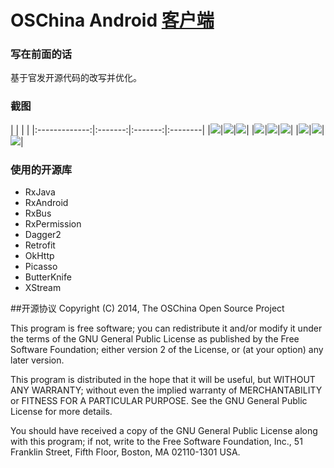# OSChina Android [客户端](http://www.oschina.net/app/)

### 写在前面的话
基于官发开源代码的改写并优化。

### 截图

|  |  |  |
|:-------------:|:-------:|:-------:|:--------|
|![](https://raw.githubusercontent.com/alimy/acrida/master/app/art/1.png)|![](https://raw.githubusercontent.com/alimy/acrida/master/app/art/2.png)|![](https://raw.githubusercontent.com/alimy/acrida/master/app/art/3.png)|
|![](https://raw.githubusercontent.com/alimy/acrida/master/app/art/4.png)|![](https://raw.githubusercontent.com/alimy/acrida/master/app/art/5.png)|![](https://raw.githubusercontent.com/alimy/acrida/master/app/art/6.png)|
|![](https://raw.githubusercontent.com/alimy/acrida/master/app/art/7.png)|![](https://raw.githubusercontent.com/alimy/acrida/master/app/art/8.png)|![](https://raw.githubusercontent.com/alimy/acrida/master/app/art/9.png)|

### 使用的开源库
* RxJava
* RxAndroid
* RxBus
* RxPermission
* Dagger2
* Retrofit
* OkHttp
* Picasso
* ButterKnife
* XStream

##开源协议
 Copyright (C) 2014, The OSChina Open Source Project

This program is free software; you can redistribute it and/or modify
it under the terms of the GNU General Public License as published by
the Free Software Foundation; either version 2 of the License, or
(at your option) any later version.

This program is distributed in the hope that it will be useful,
but WITHOUT ANY WARRANTY; without even the implied warranty of
MERCHANTABILITY or FITNESS FOR A PARTICULAR PURPOSE.  See the
GNU General Public License for more details.

You should have received a copy of the GNU General Public License along
with this program; if not, write to the Free Software Foundation, Inc.,
51 Franklin Street, Fifth Floor, Boston, MA 02110-1301 USA.

